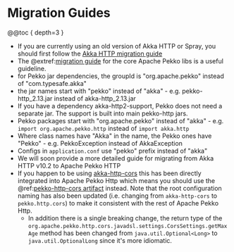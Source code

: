 # Migration Guides

@@toc { depth=3 }

* If you are currently using an old version of Akka HTTP or Spray, you should first follow the [Akka HTTP migration guide](https://doc.akka.io/docs/akka-http/10.2/migration-guide/index.html)
* The @extref:[migration guide](pekko-docs:project/migration-guides.html) for the core Apache Pekko libs is a useful guideline.
* for Pekko jar dependencies, the groupId is "org.apache.pekko" instead of "com.typesafe.akka"
* the jar names start with "pekko" instead of "akka" - e.g. pekko-http_2.13.jar instead of akka-http_2.13.jar
* If you have a dependency akka-http2-support, Pekko does not need a separate jar. The support is built into main pekko-http jars.
* Pekko packages start with "org.apache.pekko" instead of "akka" - e.g. `import org.apache.pekko.http` instead of `import akka.http`
* Where class names have "Akka" in the name, the Pekko ones have "Pekko" - e.g. PekkoException instead of AkkaException
* Configs in `application.conf` use "pekko" prefix instead of "akka"
* We will soon provide a more detailed guide for migrating from Akka HTTP v10.2 to Apache Pekko HTTP
* If you happen to be using [akka-http-cors](https://github.com/lomigmegard/akka-http-cors) this has been directly integrated into
  Apache Pekko Http which means you should use the @ref:[pekko-http-cors artifact](../common/cors.md) instead. Note that the root configuration naming 
  has also been updated (i.e. changing from `akka-http-cors` to `pekko.http.cors`) to make it consistent with the rest of Apache Pekko Http.
  * In addition there is a single breaking change, the return type of the `org.apache.pekko.http.cors.javadsl.settings.CorsSettings.getMaxAge`
  method has been changed from `java.util.Optional<Long>` to `java.util.OptionalLong` since it's more idiomatic.
